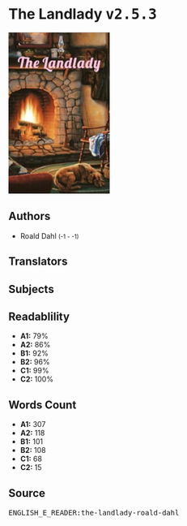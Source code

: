 # The Landlady <kbd>v2.5.3</kbd>

![](./cover.medium.jpg "")

## Authors


 - Roald Dahl <small>(-1 - -1)</small>

## Translators



## Subjects



## Readablility


 - **A1:** 79%
 - **A2:** 86%
 - **B1:** 92%
 - **B2:** 96%
 - **C1:** 99%
 - **C2:** 100%

## Words Count


 - **A1:** 307
 - **A2:** 118
 - **B1:** 101
 - **B2:** 108
 - **C1:** 68
 - **C2:** 15

## Source


<kbd>ENGLISH_E_READER:the-landlady-roald-dahl</kbd>
